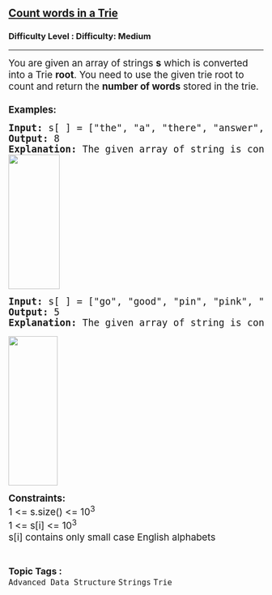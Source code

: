 <h2><a href="https://www.geeksforgeeks.org/problems/count-words-in-a-trie/1?page=1&category=Trie&status=unsolved&sortBy=submissions">Count words in a Trie</a></h2><h3>Difficulty Level : Difficulty: Medium</h3><hr><div class="problems_problem_content__Xm_eO"><p><span style="font-size: 14pt;">You are given an array of strings <strong>s</strong> which is converted into a Trie <strong>root</strong>. You need to use the given trie root to count and return the <strong>number of words</strong> stored in the trie.<br><strong><br>Examples:</strong></span></p>
<pre><span style="font-size: 14pt;"><strong>Input:</strong> s[ ] = ["the", "a", "there", "answer", "any", "by", "bye", "their"]<br><strong>Output:</strong> 8<br><strong>Explanation: </strong>The given array of string is converted into a trie. Now, the number of words in the trie are 8, which is the total number of words given in the array s.<br><img src="https://media.geeksforgeeks.org/img-practice/prod/addEditProblem/876295/Web/Other/blobid2_1729009957.png" alt="" width="101" height="266"></span></pre>
<pre><span style="font-size: 14pt;"><strong>Input:</strong>&nbsp;s[ ] = [</span><span style="font-size: 18.6667px;">"go", </span><span style="font-size: 18.6667px;">"good", </span><span style="font-size: 18.6667px;">"pin", </span><span style="font-size: 18.6667px;">"pink", </span><span style="font-size: 14pt;">"brown"</span><span style="font-size: 14pt;">]<br><strong>Output:</strong> 5<br><strong>Explanation:&nbsp;</strong>The given array of string is converted into a trie. Now, the number of words in the trie are 5, which is the total number of words given in the array s.<br></span><br><span style="font-size: 14pt;"><img src="https://media.geeksforgeeks.org/img-practice/prod/addEditProblem/876295/Web/Other/blobid3_1729009957.png" alt="" width="97" height="295"><br></span></pre>
<p><span style="font-size: 14pt;"><strong>Constraints:&nbsp;</strong><br>1 &lt;= s.size() &lt;= 10<sup>3</sup><br>1 &lt;= s[i] &lt;= 10<sup>3</sup><br>s[i] contains only small case English alphabets</span></p></div><br><p><span style=font-size:18px><strong>Topic Tags : </strong><br><code>Advanced Data Structure</code>&nbsp;<code>Strings</code>&nbsp;<code>Trie</code>&nbsp;